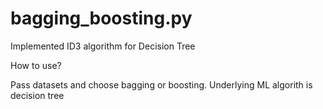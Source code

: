 # bagging_boosting.py

Implemented ID3 algorithm for Decision Tree


How to use?

Pass datasets and choose bagging or boosting.
Underlying ML algorith is decision tree
